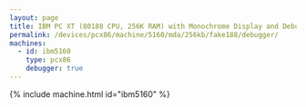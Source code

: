 ```yaml
---
layout: page
title: IBM PC XT (80188 CPU, 256K RAM) with Monochrome Display and Debugger
permalink: /devices/pcx86/machine/5160/mda/256kb/fake188/debugger/
machines:
  - id: ibm5160
    type: pcx86
    debugger: true
---
```


{% include machine.html id="ibm5160" %}
